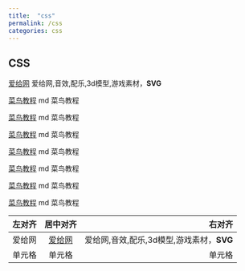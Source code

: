 ```yaml
---
title:  "css"
permalink: /css
categories: css
---
```


## CSS

[爱给网](https://www.aigei.com/) 爱给网,音效,配乐,3d模型,游戏素材，**SVG**

[菜鸟教程](https://www.runoob.com/markdown) md 菜鸟教程

[菜鸟教程](https://www.runoob.com/markdown) md 菜鸟教程

[菜鸟教程](https://www.runoob.com/markdown) md 菜鸟教程

[菜鸟教程](https://www.runoob.com/markdown) md 菜鸟教程

[菜鸟教程](https://www.runoob.com/markdown) md 菜鸟教程

[菜鸟教程](https://www.runoob.com/markdown) md 菜鸟教程

[菜鸟教程](https://www.runoob.com/markdown) md 菜鸟教程

| 左对齐 | 居中对齐 | 右对齐 |
| :-----| :----: | ----: |
| 爱给网 | [爱给网](https://www.aigei.com/) | 爱给网,音效,配乐,3d模型,游戏素材，**SVG** |
| 单元格 | 单元格 | 单元格 |
